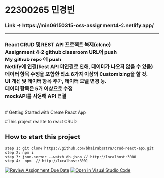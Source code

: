<h1>22300265 민경빈</h1>
<h3>Link -> https://min06150315-oss-assignment4-2.netlify.app/</h3>
<hr>
<h3>
    React CRUD 및 REST API 프로젝트 복제(clone)<br>
    Assignment 4-2 github classroom URL에 push<br>
    My github repo 에 push<br>
    Netlify에 연결(Rest API 미연결로 인해, 데이터가 나오지 않을 수 있음)<br>
    데이터 항목 수정을 포함한 최소 6가지 이상의 Customizing을 할 것.<br>
    UI 개선 및 데이터 항목 추가, 데이터 모델 변경 등.<br>
    데이터 항목은 5개 이상으로 수정<br>
    mockAPI를 사용해 API 연결<br>
</h3><br>
# Getting Started with Create React App

#This project realate to react CRUD

## How to start this project
 
    step 1: git clone https://github.com/bhairabpatra/crud-react-app.git
    step 2: npm i
    step 3: json-server --watch db.json // http://localhost:3000    
    step 4:  npm  // http://localhost:3001

[![Review Assignment Due Date](https://classroom.github.com/assets/deadline-readme-button-22041afd0340ce965d47ae6ef1cefeee28c7c493a6346c4f15d667ab976d596c.svg)](https://classroom.github.com/a/70DgIVB7) 
[![Open in Visual Studio Code](https://classroom.github.com/assets/open-in-vscode-2e0aaae1b6195c2367325f4f02e2d04e9abb55f0b24a779b69b11b9e10269abc.svg)](https://classroom.github.com/online_ide?assignment_repo_id=16343423&assignment_repo_type=AssignmentRepo)